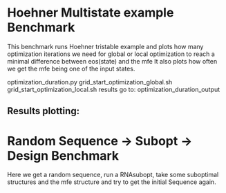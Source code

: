 Hoehner Multistate example Benchmark
====================================

This benchmark runs Hoehner tristable example and plots how many optimization iterations we need for 
global or local optimization to reach a minimal difference between eos(state) and the mfe
It also plots how often we get the mfe being one of the input states.

optimization_duration.py
grid_start_optimization_global.sh
grid_start_optimization_local.sh
results go to: optimization_duration_output

Results plotting:
-----------------


Random Sequence -> Subopt -> Design Benchmark
=============================================

Here we get a random sequence, run a RNAsubopt, take some suboptimal structures
and the mfe structure and try to get the initial Sequence again.




